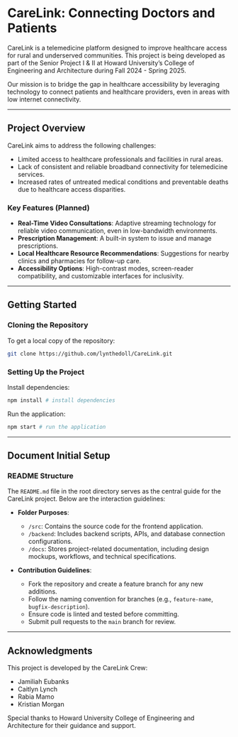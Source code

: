 # CareLink: Connecting Doctors and Patients

CareLink is a telemedicine platform designed to improve healthcare access for rural and underserved communities. This project is being developed as part of the Senior Project I & II at Howard University’s College of Engineering and Architecture during Fall 2024 - Spring 2025.

Our mission is to bridge the gap in healthcare accessibility by leveraging technology to connect patients and healthcare providers, even in areas with low internet connectivity.

---

## Project Overview

CareLink aims to address the following challenges:
- Limited access to healthcare professionals and facilities in rural areas.
- Lack of consistent and reliable broadband connectivity for telemedicine services.
- Increased rates of untreated medical conditions and preventable deaths due to healthcare access disparities.

### Key Features (Planned)
- **Real-Time Video Consultations**: Adaptive streaming technology for reliable video communication, even in low-bandwidth environments.
- **Prescription Management**: A built-in system to issue and manage prescriptions.
- **Local Healthcare Resource Recommendations**: Suggestions for nearby clinics and pharmacies for follow-up care.
- **Accessibility Options**: High-contrast modes, screen-reader compatibility, and customizable interfaces for inclusivity.

---

## Getting Started

### Cloning the Repository
To get a local copy of the repository:
```bash
git clone https://github.com/lynthedoll/CareLink.git
```

### Setting Up the Project
Install dependencies:
```bash
npm install # install dependencies
```

Run the application:
```bash
npm start # run the application
```

---

## Document Initial Setup

### README Structure

The `README.md` file in the root directory serves as the central guide for the CareLink project. Below are the interaction guidelines:

- **Folder Purposes**:
  - `/src`: Contains the source code for the frontend application.
  - `/backend`: Includes backend scripts, APIs, and database connection configurations.
  - `/docs`: Stores project-related documentation, including design mockups, workflows, and technical specifications.

- **Contribution Guidelines**:
  - Fork the repository and create a feature branch for any new additions.
  - Follow the naming convention for branches (e.g., `feature-name`, `bugfix-description`).
  - Ensure code is linted and tested before committing.
  - Submit pull requests to the `main` branch for review.

---

## Acknowledgments

This project is developed by the CareLink Crew:
- Jamiliah Eubanks
- Caitlyn Lynch
- Rabia Mamo
- Kristian Morgan

Special thanks to Howard University College of Engineering and Architecture for their guidance and support.
